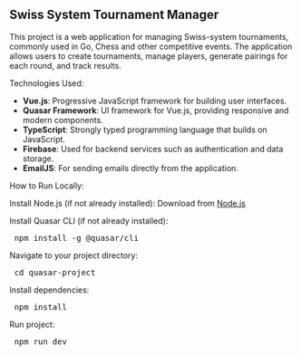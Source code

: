 <h2>Swiss System Tournament Manager</h2>

<p>This project is a web application for managing Swiss-system tournaments, commonly used in Go, Chess and other competitive events. The application allows users to create tournaments, manage players, generate pairings for each round, and track results.</p>

<p>Technologies Used:</p>
<ul>
<li><b>Vue.js</b>: Progressive JavaScript framework for building user interfaces.</li>
<li><b>Quasar Framework</b>: UI framework for Vue.js, providing responsive and modern components.</li>
<li><b>TypeScript</b>: Strongly typed programming language that builds on JavaScript.</li>
<li><b>Firebase</b>: Used for backend services such as authentication and data storage.</li>
<li><b>EmailJS</b>: For sending emails directly from the application.</li>
</ul>

<p>How to Run Locally:</p>
<p>Install Node.js (if not already installed):
Download from <a href="https://nodejs.org/" target="_blank">Node.js</a></p>

<p>Install Quasar CLI (if not already installed): <pre lang="markdown"> npm install -g @quasar/cli </pre></p>

<p>Navigate to your project directory: <pre lang="markdown"> cd quasar-project </pre></p>

<p>Install dependencies: <pre lang="markdown"> npm install </pre></p>

<p>Run project: <pre lang="markdown"> npm run dev </pre></p>

